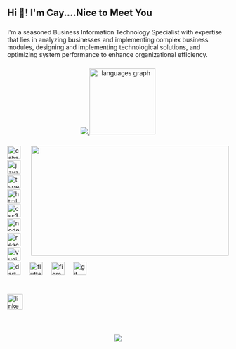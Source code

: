 <h2 align="left">Hi 👋! I'm Cay....Nice to Meet You</h2>

###
I'm a seasoned Business Information Technology Specialist with expertise that lies in analyzing businesses and implementing complex business modules, designing and implementing technological solutions, and optimizing system performance to enhance organizational efficiency.

###

<div align="center">
  <a href="https://github.com/anuraghazra/github-readme-stats"> 
<img  src="https://github-readme-stats.vercel.app/api?username=Caytrades&&show_icons=true&theme=radical"/>
  </a>
  
  <img src="https://github-readme-stats.vercel.app/api/top-langs?username=Caytrades&locale=en&hide_title=false&layout=compact&card_width=320&langs_count=5&theme=dracula&hide_border=false" height="150" alt="languages graph"  />
</div>

###

<img align="right" height="250" width="450" src="https://i.giphy.com/media/v1.Y2lkPTc5MGI3NjExbmxuMTNpN2N3NHE0MWdwdjA4Z2V4djN4c3VycmJzc3dkcHFzdHdncCZlcD12MV9pbnRlcm5hbF9naWZfYnlfaWQmY3Q9Zw/WkeXjFoubG449UdbGh/giphy.gif"  />

###

<div align="left">
  <img src="https://cdn.jsdelivr.net/gh/devicons/devicon/icons/csharp/csharp-original.svg" height="30" alt="csharp logo"  />
  <img width="12" />
  <img src="https://cdn.jsdelivr.net/gh/devicons/devicon/icons/javascript/javascript-original.svg" height="30" alt="javascript logo"  />
  <img width="12" />
  <img src="https://cdn.jsdelivr.net/gh/devicons/devicon/icons/typescript/typescript-original.svg" height="30" alt="typescript logo"  />
  <img width="12" />
  <img src="https://cdn.jsdelivr.net/gh/devicons/devicon/icons/html5/html5-original.svg" height="30" alt="html5 logo"  />
  <img width="12" />
  <img src="https://cdn.jsdelivr.net/gh/devicons/devicon/icons/css3/css3-original.svg" height="30" alt="css3 logo"  />
  <img width="12" />
  <img src="https://cdn.jsdelivr.net/gh/devicons/devicon/icons/nodejs/nodejs-original.svg" height="30" alt="nodejs logo"  />
  <img width="12" />
  <img src="https://cdn.jsdelivr.net/gh/devicons/devicon/icons/react/react-original.svg" height="30" alt="react logo"  />
  <img width="12" />
  <img src="https://cdn.jsdelivr.net/gh/devicons/devicon/icons/vuejs/vuejs-original.svg" height="30" alt="vuejs logo"  />
  <img width="12" />
  <img src="https://cdn.jsdelivr.net/gh/devicons/devicon/icons/dart/dart-original.svg" height="30" alt="dart logo"  />
  <img width="12" />
  <img src="https://cdn.jsdelivr.net/gh/devicons/devicon/icons/flutter/flutter-original.svg" height="30" alt="flutter logo"  />
  <img width="12" />
  <img src="https://cdn.jsdelivr.net/gh/devicons/devicon/icons/figma/figma-original.svg" height="30" alt="figma logo"  />
  <img width="12" />
  <img src="https://cdn.jsdelivr.net/gh/devicons/devicon/icons/git/git-original.svg" height="30" alt="git logo"  />
</div>

###
<br/>

<div align="left">
  <a href="https://www.linkedin.com/in/nana-kwame-opoku-ababio-7562b8261/" target="_blank">
    <img src="https://img.shields.io/static/v1?message=LinkedIn&logo=linkedin&label=&color=0077B5&logoColor=white&labelColor=&style=for-the-badge" height="35" alt="linkedin logo"  />
  </a>
</div>

###

<br clear="both">
<br>

<div align="center">
  <img src="https://profile-counter.glitch.me/Caytrades/count.svg?"  />
</div>

###
